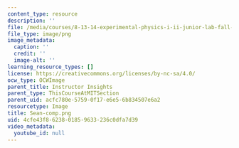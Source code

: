 ```yaml
---
content_type: resource
description: ''
file: /media/courses/8-13-14-experimental-physics-i-ii-junior-lab-fall-2016-spring-2017/4cfe43f8623801859633236c0dfa7d39_Sean-comp.png
file_type: image/png
image_metadata:
  caption: ''
  credit: ''
  image-alt: ''
learning_resource_types: []
license: https://creativecommons.org/licenses/by-nc-sa/4.0/
ocw_type: OCWImage
parent_title: Instructor Insights
parent_type: ThisCourseAtMITSection
parent_uid: acfc780e-5759-0f17-e6e5-6b834507e6a2
resourcetype: Image
title: Sean-comp.png
uid: 4cfe43f8-6238-0185-9633-236c0dfa7d39
video_metadata:
  youtube_id: null
---
```

